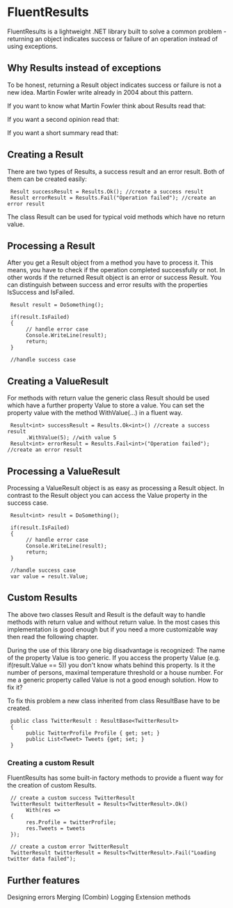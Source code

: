 # FluentResults

FluentResults is a lightweight .NET library built to solve a common problem - returning an object indicates success or failure of an operation instead of using exceptions. 

## Why Results instead of exceptions

To be honest, returning a Result object indicates success or failure is not a new idea. Martin Fowler write already in 2004 about this pattern.

If you want to know what Martin Fowler think about Results read that:
<todo>

If you want a second opinion read that:
<todo>

If you want a short summary read that:

## Creating a Result
There are two types of Results, a success result and an error result. Both of them can be created easily:

     Result successResult = Results.Ok(); //create a success result
     Result errorResult = Results.Fail("Operation failed"); //create an error result

The class Result can be used for typical void methods which have no return value.

## Processing a Result
After you get a Result object from a method you have to process it. This means, you have to check if the operation completed successfully or not. In other words if the returned Result object is an error or success Result. You can distinguish between success and error results with the properties IsSuccess and IsFailed.

     Result result = DoSomething();

     if(result.IsFailed)
     {
          // handle error case
          Console.WriteLine(result);
          return;
     }

     //handle success case

## Creating a ValueResult
For methods with return value the generic class Result<T> should be used which have a further property Value to store a value. You can set the property value with the method WithValue(...) in a fluent way.

     Result<int> successResult = Results.Ok<int>() //create a success result
          .WithValue(5); //with value 5
     Result<int> errorResult = Results.Fail<int>("Operation failed"); //create an error result

## Processing a ValueResult
Processing a ValueResult object is as easy as processing a Result object. In contrast to the Result object you can access the Value property in the success case.

     Result<int> result = DoSomething();

     if(result.IsFailed)
     {
          // handle error case
          Console.WriteLine(result);
          return;
     }

     //handle success case
     var value = result.Value;

## Custom Results
The above two classes Result and Result<T> is the default way to handle methods with return value and without return value. In the most cases this implementation is good enough but if you need a more customizable way then read the following chapter.

During the use of this library one big disadvantage is recognized: The name of the property Value is too generic. If you access the property Value (e.g. if(result.Value == 5)) you don't know whats behind this property. Is it the number of persons, maximal temperature threshold or a house number. For me a generic property called Value is not a good enough solution. How to fix it?

To fix this problem a new class inherited from class ResultBase<TResult> have to be created.

     public class TwitterResult : ResultBase<TwitterResult>
     {
          public TwitterProfile Profile { get; set; }
          public List<Tweet> Tweets {get; set; }
     }

### Creating a custom Result
FluentResults has some built-in factory methods to provide a fluent way for the creation of custom Results.

     // create a custom success TwitterResult
     TwitterResult twitterResult = Results<TwitterResult>.Ok()
          With(res =>
     {
          res.Profile = twitterProfile;
          res.Tweets = tweets
     });

     // create a custom error TwitterResult
     TwitterResult twitterResult = Results<TwitterResult>.Fail("Loading twitter data failed");

## Further features
Designing errors
Merging (Combin)
Logging
Extension methods
